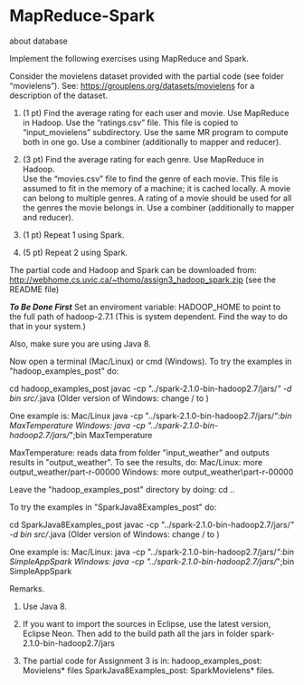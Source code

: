 # MapReduce-Spark
about database 



Implement the following exercises using MapReduce and Spark. 

Consider the movielens dataset provided with the partial code (see folder “movielens”). 
See: https://grouplens.org/datasets/movielens for a description of the dataset. 

1. (1 pt) Find the average rating for each user and movie. 
	Use MapReduce in Hadoop.
	Use the “ratings.csv” file. This file is copied to “input_movielens” subdirectory.
	Use the same MR program to compute both in one go. 
	Use a combiner (additionally to mapper and reducer).

2. (3 pt) Find the average rating for each genre.
	Use MapReduce in Hadoop.  
	Use the “movies.csv” file to find the genre of each movie.
	This file is assumed to fit in the memory of a machine; it is cached locally. 
	A movie can belong to multiple genres. 
  A rating of a movie should be used for all the genres the movie belongs in. 
	Use a combiner (additionally to mapper and reducer).

3. (1 pt) Repeat 1 using Spark.

4. (5 pt) Repeat 2 using Spark.

The partial code and Hadoop and Spark can be downloaded from: http://webhome.cs.uvic.ca/~thomo/assign3_hadoop_spark.zip 
(see the README file)








***To Be Done First***
Set an enviroment variable:
HADOOP_HOME to point to the full path of hadoop-2.7.1
(This is system dependent. Find the way to do that in your system.)

Also, make sure you are using Java 8. 


Now open a terminal (Mac/Linux) or cmd (Windows). 
To try the examples in "hadoop_examples_post" do: 

cd hadoop_examples_post
javac -cp "../spark-2.1.0-bin-hadoop2.7/jars/*" -d bin src/*.java
 (Older version of Windows: change / to \)

One example is: 
  Mac/Linux
java -cp "../spark-2.1.0-bin-hadoop2.7/jars/*":bin MaxTemperature
  Windows:
java -cp "../spark-2.1.0-bin-hadoop2.7/jars/*";bin MaxTemperature

MaxTemperature: 
  reads data from folder "input_weather" and 
  outputs results in "output_weather". 
To see the results, do:
  Mac/Linux:
more output_weather/part-r-00000
  Windows:
more output_weather\part-r-00000

Leave the "hadoop_examples_post" directory by doing: 
cd ..



To try the examples in "SparkJava8Examples_post" do:

cd SparkJava8Examples_post
javac -cp "../spark-2.1.0-bin-hadoop2.7/jars/*" -d bin src/*.java
 (Older version of Windows: change / to \)

One example is: 
 Mac/Linux:
java -cp "../spark-2.1.0-bin-hadoop2.7/jars/*":bin SimpleAppSpark
 Windows:
java -cp "../spark-2.1.0-bin-hadoop2.7/jars/*";bin SimpleAppSpark

 
Remarks. 
1. Use Java 8.  

2. If you want to import the sources in Eclipse, use the latest version, Eclipse Neon. 
   Then add to the build path all the jars in folder spark-2.1.0-bin-hadoop2.7/jars

3. The partial code for Assignment 3 is in:
     hadoop_examples_post:    Movielens* files 
     SparkJava8Examples_post: SparkMovielens* files. 








